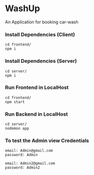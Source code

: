 # WashUp
An Application for booking car-wash

### Install Dependencies (Client)

```
cd frontend/
npm i
```

### Install Dependencies (Server)

```
cd server/
npm i
```

### Run Frontend in LocalHost

```
cd frontend/
npm start
```

### Run Backend in LocalHost

```
cd server/
nodemon app
```

### To test the Admin view Credentials

```
email: Admin@gmail.com
password: Admin

email: Admin2@gmail.com
password: Admin2

```
